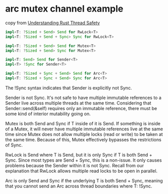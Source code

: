 # arc mutex channel example


copy from [Understanding Rust Thread Safety](https://onesignal.com/blog/thread-safety-rust/)

``` rust
impl<T: ?Sized + Send> Send for RwLock<T>
impl<T: ?Sized + Send + Sync> Sync for RwLock<T>

impl<T: ?Sized + Send> Send for Mutex<T>
impl<T: ?Sized + Send> Sync for Mutex<T>

impl<T: Send> Send for Sender<T>
impl<T> !Sync for Sender<T>

impl<T: ?Sized + Sync + Send> Send for Arc<T>
impl<T: ?Sized + Sync + Send> Sync for Arc<T>
```

The !Sync syntax indicates that Sender<T> is explicitly not Sync.

Sender<T> is not Sync. It's not safe to have multiple immutable references to a Sender live across multiple threads at the same time. Considering that Sender::send(&self) requires only an immutable reference, there must be some kind of interior mutability going on.

Mutex<T> is both Send and Sync if T inside of it is Send. If something is inside of a Mutex, it will never have multiple immutable references live at the same time since Mutex does not allow multiple locks (read or write) to be taken at the same time. Because of this, Mutex<T> effectively bypasses the restrictions of Sync.

RwLock<T> is Send where T is Send, but it is only Sync if T is both Send + Sync. Since most types are Send + Sync, this is a non-issue. It only causes problems because the Sender<T> within it is not Sync. Recall from our explanation that RwLock allows multiple read locks to be open in parallel.

Arc<T> is only Send and Sync if the underlying T is both Send + Sync, meaning that you cannot send an Arc<T> across thread boundaries where T: !Sync.
